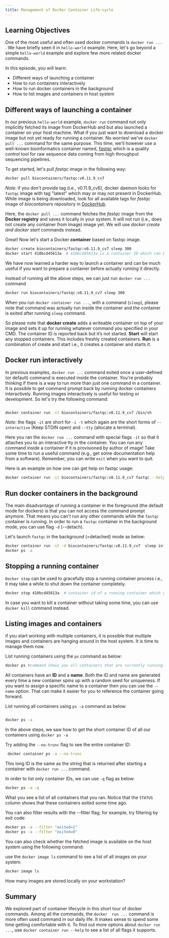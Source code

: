```yaml
---
title: Management of Docker Container Life-cycle
---
```

## Learning Objectives
One of the most useful and often used docker commands is `docker run ...` . We have briefly seen it in `hello-world` example. Here, let's go beyond a simple `hello-world` example and explore few more related docker commands.

In this episode, you will learn: 
- Different ways of launching a container
- How to run containers interactively
- How to run docker containers in the background
- How to list images and containers in host system

## Different ways of launching a container

In our previous `hello-world` example, `docker run` command not only implicitly fetched its image from DockerHub and but also launched a container on your host machine. What if you just want to download a docker image but not yet ready for running a container. No worries! we've `docker pull ...` command for the same purpose. This time, we'll however  use a well-known bioinformatics container named, [fastqc](https://hub.docker.com/r/biocontainers/fastqc) which is a  quality control tool for raw sequence data coming from high throughput sequencing pipelines.

To get started, let's pull *fastqc* image in the following way:

```bash
docker pull biocontainers/fastqc:v0.11.9_cv7   
```
*Note*: if you don't provide tag (i.e., v0.11.9_cv6), docker daemon looks for `fastqc` image with tag "latest" which may or may not present in DockerHub. While image is being downloaded, look for all available tags for *fastqc* image of *biocontainers* repository in [DockerHub](https://hub.docker.com/).

Here, the `docker pull ...` command fetches the *fastqc* image from the **Docker registry** and saves it locally in your system. It will not run (i.e., does not create any container from image) image yet. We will use *docker create and docker start* commands instead.

Great! Now let's start a Docker **container** based on fastqc image.

```bash
docker create biocontainers/fastqc:v0.11.9_cv7 sleep 300
docker start 410bcd45613a  # 410bcd45613a is a container ID which can be found by using *docker ps* command 
```

We have now learned a harder way to launch a container and can be much useful if you want to prepare a container before actually running it directly.

Instead of running all the above steps, we can just run  `docker run ...` command 

```bash
docker run biocontainers/fastqc:v0.11.9_cv7 sleep 300
```

When you run `docker container run ...`, with a command (`sleep`), please note that command was actually run inside the container and the container is exited after running `sleep` command.

So please note that **docker create** adds a writeable container on top of your image and sets it up for running whatever command you specified in your CMD. The container ID is reported back but it’s not started. **Start** will start any stopped containers. This includes freshly created containers. **Run** is a combination of create and start i.e., it creates a container and starts it.

## Docker run interactively

In previous examples, `docker run ...` command exited once a user-defined (or default) command is executed inside the container. You're probably thinking if there is a way to run more than just one command in a container. It is possible to get command prompt back by running docker containers interactively. Running images interactively is useful for testing or development. So let's try the following command:

```bash

docker container run -it biocontainers/fastqc:v0.11.9_cv7 /bin/sh

```
*Note*: the flags `-it` are short for `-i -t` which again are the short forms of `--interactive` (Keep STDIN open) and  `--tty` (allocate a terminal).

Here you ran the  `docker run ...` command with special flags `-it` so that it attaches you to an interactive tty in the container. You can run any command inside a container if it is provisioned by author of image! Take some time to run a useful command (e.g., get some documentation help from a software). Remember, you can write `exit` when you want to quit.

Here is an example on how one can get help on fastqc usage:

```bash
docker container run -it biocontainers/fastqc:v0.11.9_cv7 fastqc --help
```

## Run docker containers in the background

The main disadvantage of running a container in the foreground (the default mode for dockers) is that you can not access the command prompt anymore. That means you can't run any other commands while the `fastqc` container is running. In order to run a `fastqc` container in the background mode, you can use flag `-d` (--detach).

Let's launch `fastqc` in the background (=detached) mode as below:

```bash
docker container run -it -d biocontainers/fastqc:v0.11.9_cv7  sleep inf
docker ps -a
````
## Stopping a running container

`Docker stop` can be used to gracefully stop a running container process i.e., it may take a while to shut down the container completely. 

```bash 
docker stop 410bcd45613a  # container id of a running container which you can check by issuing `docker ps` command 
```

In case you want to kill a container without taking some time, you can  use `docker kill` command instead. 

## Listing images and containers

if you start working with multiple containers, it is possible that multiple images and containers are hanging around in the host system. It is time to manage them now.

List running containers using the `ps` command as below:

```bash
docker ps #command shows you all containers that are currently running.
```
All containers have an **ID** and a **name**. Both the ID and name are generated every time a new container spins up with a random seed for uniqueness. If you want to assign a specific name to a container then you can use the `--name` option. That can make it easier for you to reference the container going forward.

List running all containers using `ps -a` command as below:

```bash

docker ps -a  

```
In the above steps, we saw how to get the short container ID of all our containers using `docker ps -a`

Try adding the `--no-trunc` flag to see the entire container ID:

```bash
 docker container ps -a --no-trunc
```
This long ID is the same as the string that is returned after starting a container with `docker run ...` command.

In order to list only container IDs, we can use `-q` flag as below:

```bash
docker ps -a -q
```
What you see  a list of all containers that you ran. Notice that the `STATUS` column shows that these containers exited some time ago.

You can also filter results with the --filter flag; for example, try filtering by exit code:
```bash
docker ps -a --filter "exited=1"
docker ps -a --filter "exited=0"

```

You can also check whether the fetched image is available on the host system using the following command:

use the `docker image ls` command to see a list of all images on your system.

```bash
docker image ls

```
How many images are stored locally on your workstation?

##  Summary

We explored part of container lifecycle in this short tour of docker commands. Among all the commands, the `docker  run ...` command is more often used command in our daily life. It makes sense to spend some time getting comfortable with it. To find out more options about `docker run ...`, use `docker container run --help` to see a list of all flags it supports.
